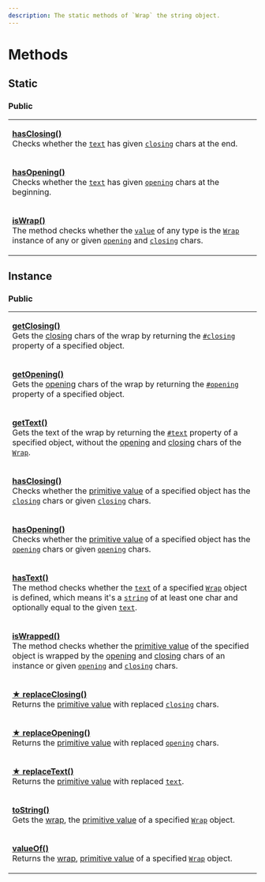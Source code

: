 ```yaml
---
description: The static methods of `Wrap` the string object.
---
```


# Methods

## Static

### Public

|                                                                                                                                                                                                                                                                                                                                                                                                            |
| ---------------------------------------------------------------------------------------------------------------------------------------------------------------------------------------------------------------------------------------------------------------------------------------------------------------------------------------------------------------------------------------------------------- |
| <p><a href="static/hasclosing.md"><strong>hasClosing()</strong></a><strong></strong><br><strong></strong>Checks whether the <a href="static/hasclosing.md#text-string"><code>text</code></a> has given <a href="static/hasclosing.md#closing-string"><code>closing</code></a> chars at the end.</p>                                                                                                        |
| <p><a href="static/hasopening.md"><strong>hasOpening()</strong></a><br>Checks whether the <a href="static/hasopening.md#text-string"><code>text</code></a> has given <a href="static/hasopening.md#opening-string"><code>opening</code></a> chars at the beginning.</p>                                                                                                                                    |
| <p><a href="static/iswrap.md"><strong>isWrap()</strong></a><br>The method checks whether the <a href="static/iswrap.md#value-any"><code>value</code></a> of any type is the <a href="../overview.md"><code>Wrap</code></a> instance of any or given <a href="static/iswrap.md#opening-opening"><code>opening</code></a> and <a href="static/iswrap.md#closing-closing"><code>closing</code></a> chars.</p> |

## Instance

### Public

|                                                                                                                                                                                                                                                                                                                                                                                                                                                                                                                                    |
| ---------------------------------------------------------------------------------------------------------------------------------------------------------------------------------------------------------------------------------------------------------------------------------------------------------------------------------------------------------------------------------------------------------------------------------------------------------------------------------------------------------------------------------- |
| <p><strong></strong><a href="instance/getclosing.md"><strong>getClosing()</strong></a><br>Gets the <a href="../../library/basic-concepts.md#closing">closing</a> chars of the wrap by returning the <a href="../properties/#closing-closing"><code>#closing</code></a> property of a specified object.</p>                                                                                                                                                                                                                         |
| <p><strong></strong><a href="instance/getopening.md"><strong>getOpening()</strong></a><br>Gets the <a href="../../library/basic-concepts.md#opening">opening</a> chars of the wrap by returning the <a href="../properties/#opening-opening"><code>#opening</code></a> property of a specified object.</p>                                                                                                                                                                                                                         |
| <p><a href="instance/gettext.md"><strong>getText()</strong></a><br>Gets the text of the wrap by returning the <a href="../properties/text.md"><code>#text</code></a> property of a specified object, without the <a href="../accessors/opening.md">opening</a> and <a href="../accessors/closing.md">closing</a> chars of the <a href="../overview.md"><code>Wrap</code></a>.</p>                                                                                                                                                  |
| <p><strong></strong><a href="instance/hasclosing.md"><strong>hasClosing()</strong></a><br>Checks whether the <a href="instance/valueof.md">primitive value</a> of a specified object has the <a href="../accessors/closing.md"><code>closing</code></a> chars or given <a href="instance/hasclosing.md#closing-string"><code>closing</code></a> chars.</p>                                                                                                                                                                         |
| <p><a href="instance/hasopening.md"><strong>hasOpening()</strong></a><br>Checks whether the <a href="instance/valueof.md">primitive value</a> of a specified object has the <a href="../accessors/opening.md"><code>opening</code></a> chars or given <a href="instance/hasopening.md#opening-string"><code>opening</code></a> chars.</p>                                                                                                                                                                                          |
| <p><strong></strong><a href="instance/hastext.md"><strong>hasText()</strong></a><br>The method checks whether the <a href="../accessors/text.md"><code>text</code></a> of a specified <a href="broken-reference"><code>Wrap</code></a> object is defined, which means it's a <a href="https://developer.mozilla.org/en-US/docs/Web/JavaScript/Reference/Global_Objects/String"><code>string</code></a> of at least one char and optionally equal to the given <a href="instance/hastext.md#text-string"><code>text</code></a>.</p> |
| <p><a href="instance/iswrapped.md"><strong>isWrapped()</strong></a><br>The method checks whether the <a href="instance/valueof.md">primitive value</a> of the specified object is wrapped by the <a href="../accessors/opening.md">opening</a> and <a href="../accessors/closing.md">closing</a> chars of an instance or given <a href="instance/iswrapped.md#opening-string-this.-opening"><code>opening</code></a> and <a href="instance/iswrapped.md#closing-string-this.-closing"><code>closing</code></a> chars.</p>          |
| <p><strong></strong><a href="instance/replaceclosing.md"><strong>★ replaceClosing()</strong></a><br>Returns the <a href="instance/valueof.md">primitive value</a> with replaced <a href="../accessors/closing.md"><code>closing</code></a> chars.</p>                                                                                                                                                                                                                                                                              |
| <p><strong></strong><a href="instance/replaceopening.md"><strong>★ replaceOpening()</strong></a><br>Returns the <a href="instance/valueof.md">primitive value</a> with replaced <a href="../accessors/opening.md"><code>opening</code></a> chars.</p>                                                                                                                                                                                                                                                                              |
| <p><strong></strong><a href="instance/replacetext.md"><strong>★ replaceText()</strong></a><br>Returns the <a href="instance/valueof.md">primitive value</a> with replaced <a href="../accessors/text.md"><code>text</code></a>.</p>                                                                                                                                                                                                                                                                                                |
| <p><strong></strong><a href="instance/tostring.md"><strong>toString()</strong></a><br>Gets the <a href="../../library/basic-concepts.md#wrap">wrap</a>, the <a href="instance/valueof.md">primitive value</a> of a specified <a href="../overview.md"><code>Wrap</code></a> object.</p>                                                                                                                                                                                                                                            |
| <p><strong></strong><a href="instance/valueof.md"><strong>valueOf()</strong></a><br>Returns the <a href="../../library/basic-concepts.md#wrap">wrap</a>, <a href="https://developer.mozilla.org/en-US/docs/Web/JavaScript/Reference/Global_Objects/String/valueOf">primitive value</a> of a specified <a href="broken-reference"><code>Wrap</code></a> object.</p>                                                                                                                                                                 |
